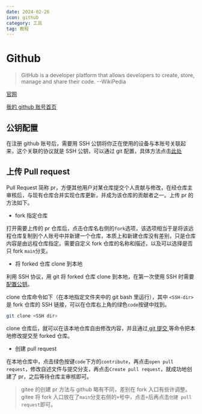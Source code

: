 ```yaml
---
date: 2024-02-26
icon: github
category: 工具
tag: 教程
---
```


# Github

> GitHub is a developer platform that allows developers to create, store, manage and share their code. --WikiPedia

[官网](https://github.com/)

[我的 github 账号首页](https://github.com/dream-oyh)

## 公钥配置

在注册 github 账号后，需要用 SSH 公钥将你正在使用的设备与本账号关联起来，这个关联的协议就是 SSH 公钥，可以通过 git 配置，具体方法点击[此处](git.md#ssh-配置)

## 上传 Pull request

Pull Request 简称 pr，方便其他用户对某仓库提交个人贡献与修改，在经仓库主审核后，与现有仓库合并实现仓库更新，并成为该仓库的贡献者之一。上传 pr 的方法如下。

- fork 指定仓库

打开需要上传的 pr 仓库后，点击仓库名右侧的`fork`选项，该选项相当于是将该远程仓库复制到个人账号中并新建一个仓库，本质上和新建仓库没有差别，只是仓库内容是由远程仓库指定。需要自定义 fork 仓库的名称和描述，以及可以选择是否只 fork `main`分支。

- 将 forked 仓库 clone 到本地

利用 SSH 协议，用 git 将 forked 仓库 clone 到本地，在第一次使用 SSH 时需要[配置公钥](git.md#ssh-配置)。

clone 仓库命令如下（在本地指定文件夹中的 git bash 里运行），其中 `<SSH-dir>`是 fork 仓库的 SSH 链接，可以在仓库右上角的绿色`code`按键中找到。

```sh
git clone <SSH dir>
```

clone 仓库后，就可以在该本地仓库自由修改内容，并且通过[ git 提交 ](git.md#畅游提交树)等命令把本地修改提交至 forked 仓库。

- 创建 pull request

在本地仓库中，点击绿色按键`code`下方的`contribute`，再点击`open pull request`，修改自述文件与提交分支，再点击`Create pull request`，就成功地创建了 pr，之后等待仓库主审核即可。

> gitee 的创建 pr 方法与 github 略有不同，差别在 fork 入口有些许调整。gitee 将 fork 入口放在了`main`分支右侧的`+`号中，点击`+`后再点击`创建 pull request`即可。